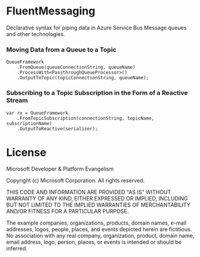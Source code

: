 # FluentMessaging

Declarative syntax for piping data in Azure Service Bus Message queues and other technologies.

### Moving Data from a Queue to a Topic
	QueueFramework
	    .FromQueue(queueConnectionString, queueName)
	    .ProcessWith<PassthroughQueueProcessor>()
	    .OutputToTopic(topicConnectionString, queueName);

### Subscribing to a Topic Subscription in the Form of a Reactive Stream

	var rx = QueueFramework
		.FromTopicSubscription(connectionString, topicName, subscriptionName)
		.OutputToReactive(serializer);

# License

Microsoft Developer & Platform Evangelism

Copyright (c) Microsoft Corporation. All rights reserved.

THIS CODE AND INFORMATION ARE PROVIDED "AS IS" WITHOUT WARRANTY OF ANY KIND, EITHER EXPRESSED OR IMPLIED, INCLUDING BUT NOT LIMITED TO THE IMPLIED WARRANTIES OF MERCHANTABILITY AND/OR FITNESS FOR A PARTICULAR PURPOSE.

The example companies, organizations, products, domain names, e-mail addresses, logos, people, places, and events depicted herein are fictitious. No association with any real company, organization, product, domain name, email address, logo, person, places, or events is intended or should be inferred.

